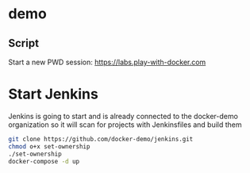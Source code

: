 # demo

## Script

Start a new PWD session: https://labs.play-with-docker.com

# Start Jenkins

Jenkins is going to start and is already connected to the docker-demo organization so it will scan for projects with Jenkinsfiles and build them

```bash
git clone https://github.com/docker-demo/jenkins.git
chmod o+x set-ownership
./set-ownership
docker-compose -d up
```
